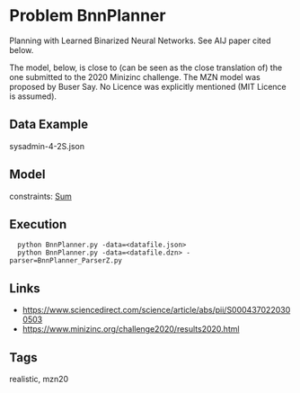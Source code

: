 # Problem BnnPlanner

Planning with Learned Binarized Neural Networks.
See AIJ paper cited below.

The model, below, is close to (can be seen as the close translation of) the one submitted to the 2020 Minizinc challenge.
The MZN model was proposed by Buser Say.
No Licence was explicitly mentioned (MIT Licence is assumed).

## Data Example
  sysadmin-4-2S.json

## Model
  constraints: [Sum](http://pycsp.org/documentation/constraints/Sum)

## Execution
```
  python BnnPlanner.py -data=<datafile.json>
  python BnnPlanner.py -data=<datafile.dzn> -parser=BnnPlanner_ParserZ.py
```

## Links
  - https://www.sciencedirect.com/science/article/abs/pii/S0004370220300503
  - https://www.minizinc.org/challenge2020/results2020.html

## Tags
  realistic, mzn20
